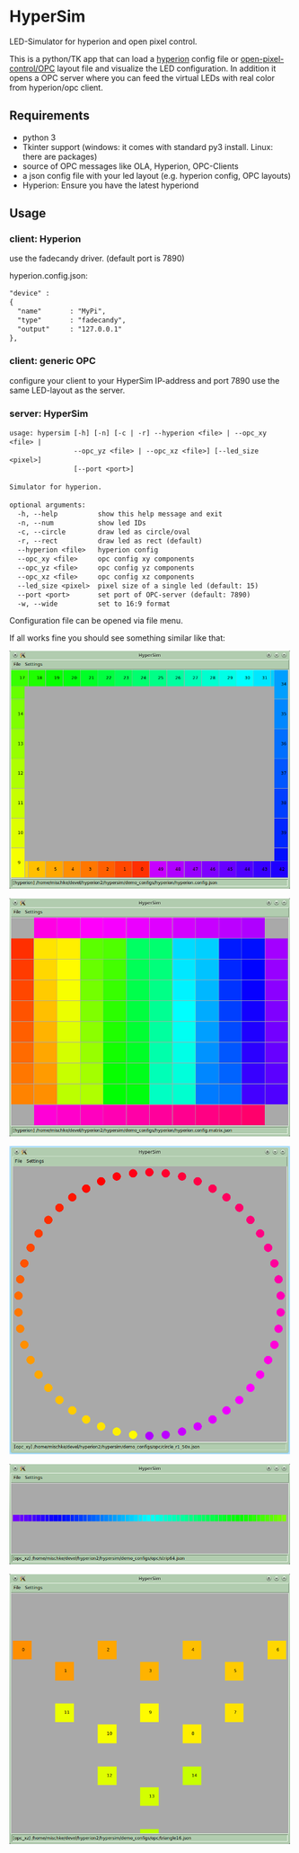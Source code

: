 # HyperSim
LED-Simulator for hyperion and open pixel control.

This is a python/TK app that can load a [hyperion](https://github.com/tvdzwan/hyperion) config file
or [open-pixel-control/OPC](http://openpixelcontrol.org/) layout file and visualize the LED configuration.
In addition it opens a OPC server where you can feed the virtual LEDs with real color from hyperion/opc client.

## Requirements
- python 3
- Tkinter support (windows: it comes with standard py3 install. Linux: there are packages)
- source of OPC messages like OLA, Hyperion, OPC-Clients
- a json config file with your led layout (e.g. hyperion config, OPC layouts)
- Hyperion: Ensure you have the latest hyperiond

## Usage

### client: Hyperion
use the fadecandy driver. (default port is 7890)

hyperion.config.json:
```
"device" :
{
  "name"       : "MyPi",
  "type"       : "fadecandy",
  "output"     : "127.0.0.1"
},
```
### client: generic OPC

configure your client to your HyperSim IP-address and port 7890
use the same LED-layout as the server.

### server: HyperSim
```
usage: hypersim [-h] [-n] [-c | -r] --hyperion <file> | --opc_xy <file> |
                --opc_yz <file> | --opc_xz <file>] [--led_size <pixel>]
                [--port <port>]

Simulator for hyperion.

optional arguments:
  -h, --help          show this help message and exit
  -n, --num           show led IDs
  -c, --circle        draw led as circle/oval
  -r, --rect          draw led as rect (default)
  --hyperion <file>   hyperion config
  --opc_xy <file>     opc config xy components
  --opc_yz <file>     opc config yz components
  --opc_xz <file>     opc config xz components
  --led_size <pixel>  pixel size of a single led (default: 15)
  --port <port>       set port of OPC-server (default: 7890)
  -w, --wide          set to 16:9 format
```

Configuration file can be opened via file menu.

If all works fine you should see something similar like that:

![Hyperion AmbiLight](doc/images/snapshot_hyperion.config.png)

![Hyperion LED-wall](doc/images/snapshot_hyperion.config.matrix.png)

![OPC circle](doc/images/snapshot_circle.png)

![OPC strip](doc/images/snapshot_strip.png)

![OPC triangle](doc/images/snapshot_triangle.png)
